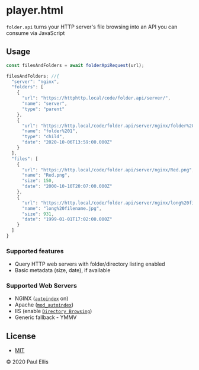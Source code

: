 # player.html
`folder.api` turns your HTTP server's file browsing into an API you can consume via JavaScript

## Usage

```javascript
const filesAndFolders = await folderApiRequest(url);

filesAndFolders; //{
  "server": "nginx",
  "folders": [
    {
      "url": "https://httphttp.local/code/folder.api/server/",
      "name": "server",
      "type": "parent"
    },
    {
      "url": "https://http.local/code/folder.api/server/nginx/folder%201/",
      "name": "folder%201",
      "type": "child",
      "date": "2020-10-06T13:59:00.000Z"
    }
  ],
  "files": [
    {
      "url": "https://http.local/code/folder.api/server/nginx/Red.png",
      "name": "Red.png",
      "size": 150,
      "date": "2000-10-10T20:07:00.000Z"
    },
    {
      "url": "https://http.local/code/folder.api/server/nginx/long%20filename.jpg",
      "name": "long%20filename.jpg",
      "size": 931,
      "date": "1999-01-01T17:02:00.000Z"
    }
  ]
}
```

### Supported features

* Query HTTP web servers with folder/directory listing enabled
* Basic metadata (size, date), if available

### Supported Web Servers

* NGINX ([`autoindex`](https://nginx.org/en/docs/http/ngx_http_autoindex_module.html) on)
* Apache ([`mod_autoindex`](https://cwiki.apache.org/confluence/display/HTTPD/DirectoryListings))
* IIS (enable [`Directory Browsing`](https://docs.microsoft.com/en-us/iis/configuration/system.webserver/directorybrowse))
* Generic fallback - YMMV

## License

* [MIT](./LICENSE)

&copy; 2020 Paul Ellis
